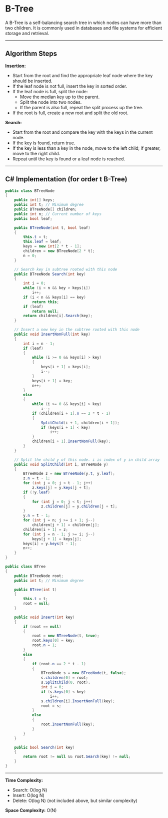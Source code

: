 # B-Tree

A B-Tree is a self-balancing search tree in which nodes can have more than two children. It is commonly used in databases and file systems for efficient storage and retrieval.

---

## Algorithm Steps

**Insertion:**

- Start from the root and find the appropriate leaf node where the key should be inserted.
- If the leaf node is not full, insert the key in sorted order.
- If the leaf node is full, split the node:
  - Move the median key up to the parent.
  - Split the node into two nodes.
  - If the parent is also full, repeat the split process up the tree.
- If the root is full, create a new root and split the old root.

**Search:**

- Start from the root and compare the key with the keys in the current node.
- If the key is found, return true.
- If the key is less than a key in the node, move to the left child; if greater, move to the right child.
- Repeat until the key is found or a leaf node is reached.

---

## C# Implementation (for order t B-Tree)

```csharp
public class BTreeNode
{
    public int[] keys;
    public int t; // Minimum degree
    public BTreeNode[] children;
    public int n; // Current number of keys
    public bool leaf;

    public BTreeNode(int t, bool leaf)
    {
        this.t = t;
        this.leaf = leaf;
        keys = new int[2 * t - 1];
        children = new BTreeNode[2 * t];
        n = 0;
    }

    // Search key in subtree rooted with this node
    public BTreeNode Search(int key)
    {
        int i = 0;
        while (i < n && key > keys[i])
            i++;
        if (i < n && keys[i] == key)
            return this;
        if (leaf)
            return null;
        return children[i].Search(key);
    }

    // Insert a new key in the subtree rooted with this node
    public void InsertNonFull(int key)
    {
        int i = n - 1;
        if (leaf)
        {
            while (i >= 0 && keys[i] > key)
            {
                keys[i + 1] = keys[i];
                i--;
            }
            keys[i + 1] = key;
            n++;
        }
        else
        {
            while (i >= 0 && keys[i] > key)
                i--;
            if (children[i + 1].n == 2 * t - 1)
            {
                SplitChild(i + 1, children[i + 1]);
                if (keys[i + 1] < key)
                    i++;
            }
            children[i + 1].InsertNonFull(key);
        }
    }

    // Split the child y of this node. i is index of y in child array
    public void SplitChild(int i, BTreeNode y)
    {
        BTreeNode z = new BTreeNode(y.t, y.leaf);
        z.n = t - 1;
        for (int j = 0; j < t - 1; j++)
            z.keys[j] = y.keys[j + t];
        if (!y.leaf)
        {
            for (int j = 0; j < t; j++)
                z.children[j] = y.children[j + t];
        }
        y.n = t - 1;
        for (int j = n; j >= i + 1; j--)
            children[j + 1] = children[j];
        children[i + 1] = z;
        for (int j = n - 1; j >= i; j--)
            keys[j + 1] = keys[j];
        keys[i] = y.keys[t - 1];
        n++;
    }
}

public class BTree
{
    public BTreeNode root;
    public int t; // Minimum degree

    public BTree(int t)
    {
        this.t = t;
        root = null;
    }

    public void Insert(int key)
    {
        if (root == null)
        {
            root = new BTreeNode(t, true);
            root.keys[0] = key;
            root.n = 1;
        }
        else
        {
            if (root.n == 2 * t - 1)
            {
                BTreeNode s = new BTreeNode(t, false);
                s.children[0] = root;
                s.SplitChild(0, root);
                int i = 0;
                if (s.keys[0] < key)
                    i++;
                s.children[i].InsertNonFull(key);
                root = s;
            }
            else
            {
                root.InsertNonFull(key);
            }
        }
    }

    public bool Search(int key)
    {
        return root != null && root.Search(key) != null;
    }
}
```

---

**Time Complexity:**

- Search: O(log N)
- Insert: O(log N)
- Delete: O(log N) (not included above, but similar complexity)

**Space Complexity:** O(N)
